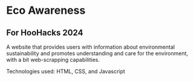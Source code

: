 # Eco Awareness

## For HooHacks 2024

A website that provides users with information about environmental sustainability and promotes understanding and care for the environment, with a bit web-scrapping capabilities.

Technologies used:  HTML, CSS, and Javascript
